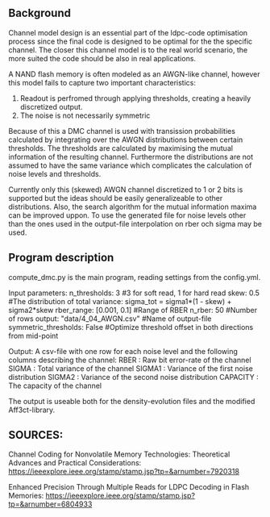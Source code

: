 ## Background

Channel model design is an essential part of the ldpc-code optimisation process since the final code is designed to be optimal for the the specific channel. The closer this channel model is to the real world scenario, the more suited the code should be also in real applications.

A NAND flash memory is often modeled as an AWGN-like channel, however this model fails to capture two important characteristics:
1. Readout is perfromed through applying thresholds, creating a heavily discretized output.
2. The noise is not necessarily symmetric

Because of this a DMC channel is used with transission probabilities calculated by integrating over the AWGN distributions between certain thresholds. The thresholds are calculated by maximising the mutual information of the resulting channel. Furthermore the distributions are not assumed to have the same variance which complicates the calculation of noise levels and thresholds.

Currently only this (skewed) AWGN channel discretized to 1 or 2 bits is supported but the ideas should be easily generalizeable to other distributions. Also, the search algorithm for the mutual information maxima can be improved uppon. 
To use the generated file for noise levels other than the ones used in the output-file interpolation on rber och sigma may be used.


## Program description
compute_dmc.py is the main program, reading settings from the config.yml.

Input parameters:
    n_thresholds: 3                 #3 for soft read, 1 for hard read
    skew: 0.5                       #The distribution of total variance: sigma_tot = sigma1*(1 - skew) + sigma2*skew
    rber_range: [0.001, 0.1]        #Range of RBER
    n_rber:  50                     #Number of rows
    output: "data/4_04_AWGN.csv"    #Name of output-file
    symmetric_thresholds: False     #Optimize threshold offset in both directions from mid-point


Output: 
A csv-file with one row for each noise level and the following columns describing the channel:
    RBER     : Raw bit error-rate of the channel
    SIGMA    : Total variance of the channel
    SIGMA1   : Variance of the first noise distribution
    SIGMA2   : Variance of the second noise distribution
    CAPACITY : The capacity of the channel

The output is useable both for the density-evolution files and the modified Aff3ct-library. 

## SOURCES:
Channel Coding for Nonvolatile Memory Technologies: Theoretical Advances and Practical Considerations:
https://ieeexplore.ieee.org/stamp/stamp.jsp?tp=&arnumber=7920318

Enhanced Precision Through Multiple Reads for LDPC Decoding in Flash Memories: 
https://ieeexplore.ieee.org/stamp/stamp.jsp?tp=&arnumber=6804933
